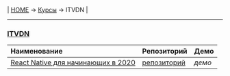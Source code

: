 | [HOME](https://github.com/vik-vavilikhin/vik-vavilikhin.github.io) 
&rarr; [Курсы](https://github.com/vik-vavilikhin/vik-vavilikhin.github.io/blob/master/readme/Courses.md) &rarr; ITVDN |

-------------------------------------------------------------------------------
### **[ITVDN](https://www.youtube.com/user/CBSystematicsTV/about/)**
|                      Наименование                      | Репозиторий | Демо |
|:-------------------------------------------------------|:------------|:-----|
|[React Native для начинающих в 2020](https://www.youtube.com/watch?v=-WC_BJ9w8uE)|[репозиторий](https://github.com/vik-vavilikhin/ITVDN/tree/master/ReactNativeForBeginnersIn2020)|_демо_|
